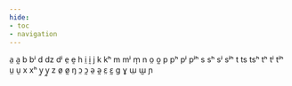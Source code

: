 ```yaml
---
hide:
- toc
- navigation
---
```

a̤
a̰
b
bʲ
d
dz
dʲ
e̤
ḛ
h
i̤
ḭ
j
k
kʰ
m
mʲ
m̩
n
o̤
o̰
p
pʰ
pʲ
pʲʰ
s
sʰ
sʲ
sʲʰ
t
ts
tsʰ
tʰ
tʲ
tʲʰ
ṳ
ṵ
x
xʰ
y̤
y̰
z
ø̤
ø̰
ŋ
ɔ̤
ɔ̰
ə̤
ə̰
ɛ̤
ɛ̰
ɡ
ɣ
ɯ̤
ɯ̰
ɲ

